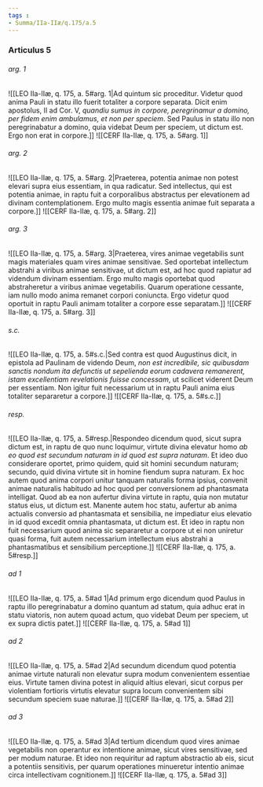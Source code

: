 ```yaml
---
tags : 
- Summa/IIa-IIæ/q.175/a.5
---
```


### Articulus 5

###### arg. 1
![[LEO IIa-IIæ, q. 175, a. 5#arg. 1|Ad quintum sic proceditur. Videtur quod anima Pauli in statu illo fuerit totaliter a corpore separata. Dicit enim apostolus, II ad Cor. V, *quandiu sumus in corpore, peregrinamur a domino, per fidem enim ambulamus, et non per speciem*. Sed Paulus in statu illo non peregrinabatur a domino, quia videbat Deum per speciem, ut dictum est. Ergo non erat in corpore.]]
![[CERF IIa-IIæ, q. 175, a. 5#arg. 1]]

###### arg. 2
![[LEO IIa-IIæ, q. 175, a. 5#arg. 2|Praeterea, potentia animae non potest elevari supra eius essentiam, in qua radicatur. Sed intellectus, qui est potentia animae, in raptu fuit a corporalibus abstractus per elevationem ad divinam contemplationem. Ergo multo magis essentia animae fuit separata a corpore.]]
![[CERF IIa-IIæ, q. 175, a. 5#arg. 2]]

###### arg. 3
![[LEO IIa-IIæ, q. 175, a. 5#arg. 3|Praeterea, vires animae vegetabilis sunt magis materiales quam vires animae sensitivae. Sed oportebat intellectum abstrahi a viribus animae sensitivae, ut dictum est, ad hoc quod rapiatur ad videndum divinam essentiam. Ergo multo magis oportebat quod abstraheretur a viribus animae vegetabilis. Quarum operatione cessante, iam nullo modo anima remanet corpori coniuncta. Ergo videtur quod oportuit in raptu Pauli animam totaliter a corpore esse separatam.]]
![[CERF IIa-IIæ, q. 175, a. 5#arg. 3]]

###### s.c.
![[LEO IIa-IIæ, q. 175, a. 5#s.c.|Sed contra est quod Augustinus dicit, in epistola ad Paulinam de videndo Deum, *non est incredibile, sic quibusdam sanctis nondum ita defunctis ut sepelienda eorum cadavera remanerent, istam excellentiam revelationis fuisse concessam*, ut scilicet viderent Deum per essentiam. Non igitur fuit necessarium ut in raptu Pauli anima eius totaliter separaretur a corpore.]]
![[CERF IIa-IIæ, q. 175, a. 5#s.c.]]

###### resp.
![[LEO IIa-IIæ, q. 175, a. 5#resp.|Respondeo dicendum quod, sicut supra dictum est, in raptu de quo nunc loquimur, virtute divina elevatur homo *ab eo quod est secundum naturam in id quod est supra naturam*. Et ideo duo considerare oportet, primo quidem, quid sit homini secundum naturam; secundo, quid divina virtute sit in homine fiendum supra naturam. Ex hoc autem quod anima corpori unitur tanquam naturalis forma ipsius, convenit animae naturalis habitudo ad hoc quod per conversionem ad phantasmata intelligat. Quod ab ea non aufertur divina virtute in raptu, quia non mutatur status eius, ut dictum est. Manente autem hoc statu, aufertur ab anima actualis conversio ad phantasmata et sensibilia, ne impediatur eius elevatio in id quod excedit omnia phantasmata, ut dictum est. Et ideo in raptu non fuit necessarium quod anima sic separaretur a corpore ut ei non uniretur quasi forma, fuit autem necessarium intellectum eius abstrahi a phantasmatibus et sensibilium perceptione.]]
![[CERF IIa-IIæ, q. 175, a. 5#resp.]]

###### ad 1
![[LEO IIa-IIæ, q. 175, a. 5#ad 1|Ad primum ergo dicendum quod Paulus in raptu illo peregrinabatur a domino quantum ad statum, quia adhuc erat in statu viatoris, non autem quoad actum, quo videbat Deum per speciem, ut ex supra dictis patet.]]
![[CERF IIa-IIæ, q. 175, a. 5#ad 1]]

###### ad 2
![[LEO IIa-IIæ, q. 175, a. 5#ad 2|Ad secundum dicendum quod potentia animae virtute naturali non elevatur supra modum convenientem essentiae eius. Virtute tamen divina potest in aliquid altius elevari, sicut corpus per violentiam fortioris virtutis elevatur supra locum convenientem sibi secundum speciem suae naturae.]]
![[CERF IIa-IIæ, q. 175, a. 5#ad 2]]

###### ad 3
![[LEO IIa-IIæ, q. 175, a. 5#ad 3|Ad tertium dicendum quod vires animae vegetabilis non operantur ex intentione animae, sicut vires sensitivae, sed per modum naturae. Et ideo non requiritur ad raptum abstractio ab eis, sicut a potentiis sensitivis, per quarum operationes minueretur intentio animae circa intellectivam cognitionem.]]
![[CERF IIa-IIæ, q. 175, a. 5#ad 3]]

